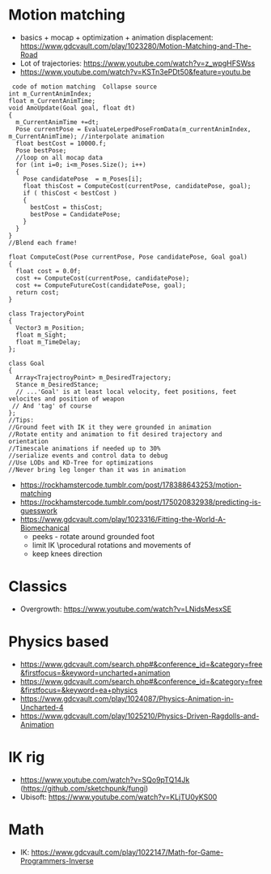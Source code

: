 # Motion matching
* basics + mocap + optimization + animation displacement: https://www.gdcvault.com/play/1023280/Motion-Matching-and-The-Road
* Lot of trajectories: https://www.youtube.com/watch?v=z_wpgHFSWss
* https://www.youtube.com/watch?v=KSTn3ePDt50&feature=youtu.be
```
 code of motion matching  Collapse source
int m_CurrentAnimIndex;
float m_CurrentAnimTime;
void AmoUpdate(Goal goal, float dt)
{
  m_CurrentAnimTime +=dt;
  Pose currentPose = EvaluateLerpedPoseFromData(m_currentAnimIndex, m_CurrentAnimTime); //interpolate animation
  float bestCost = 10000.f;
  Pose bestPose;
  //loop on all mocap data
  for (int i=0; i<m_Poses.Size(); i++)
  {
    Pose candidatePose  = m_Poses[i];
    float thisCost = ComputeCost(currentPose, candidatePose, goal);
    if ( thisCost < bestCost )
    {
      bestCost = thisCost;
      bestPose = CandidatePose;
    }
  }
}
//Blend each frame!
 
float ComputeCost(Pose currentPose, Pose candidatePose, Goal goal)
{
  float cost = 0.0f;
  cost += ComputeCost(currentPose, candidatePose);
  cost += ComputeFutureCost(candidatePose, goal);
  return cost;
}
 
class TrajectoryPoint
{
  Vector3 m_Position;
  float m_Sight;
  float m_TimeDelay;
};
 
class Goal
{
  Array<TrajectroyPoint> m_DesiredTrajectory;
  Stance m_DesiredStance;
  // ...'Goal' is at least local velocity, feet positions, feet velocites and position of weapon
 // And 'tag' of course
};
//Tips:
//Ground feet with IK it they were grounded in animation
//Rotate entity and animation to fit desired trajectory and orientation
//Timescale animations if needed up to 30%
//serialize events and control data to debug
//Use LODs and KD-Tree for optimizations
//Never bring leg longer than it was in animation
```

* https://rockhamstercode.tumblr.com/post/178388643253/motion-matching
* https://rockhamstercode.tumblr.com/post/175020832938/predicting-is-guesswork
* https://www.gdcvault.com/play/1023316/Fitting-the-World-A-Biomechanical
    * peeks - rotate around grounded foot
    * limit IK \procedural rotations and movements of
    * keep knees direction

# Classics
* Overgrowth: https://www.youtube.com/watch?v=LNidsMesxSE

# Physics based
* https://www.gdcvault.com/search.php#&conference_id=&category=free&firstfocus=&keyword=uncharted+animation
* https://www.gdcvault.com/search.php#&conference_id=&category=free&firstfocus=&keyword=ea+physics
* https://www.gdcvault.com/play/1024087/Physics-Animation-in-Uncharted-4
* https://www.gdcvault.com/play/1025210/Physics-Driven-Ragdolls-and-Animation

# IK rig
* https://www.youtube.com/watch?v=SQo9pTQ14Jk (https://github.com/sketchpunk/fungi)
* Ubisoft: https://www.youtube.com/watch?v=KLjTU0yKS00

# Math
* IK: https://www.gdcvault.com/play/1022147/Math-for-Game-Programmers-Inverse